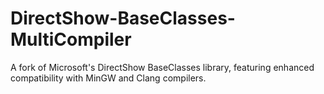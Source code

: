 # DirectShow-BaseClasses-MultiCompiler
A fork of Microsoft's DirectShow BaseClasses library, featuring enhanced compatibility with MinGW and Clang compilers.
